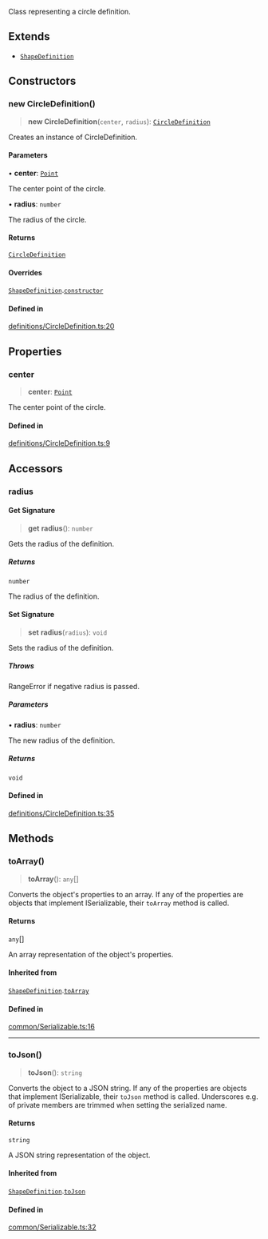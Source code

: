 Class representing a circle definition.

## Extends

- [`ShapeDefinition`](ShapeDefinition.md)

## Constructors

### new CircleDefinition()

> **new CircleDefinition**(`center`, `radius`): [`CircleDefinition`](CircleDefinition.md)

Creates an instance of CircleDefinition.

#### Parameters

• **center**: [`Point`](Point.md)

The center point of the circle.

• **radius**: `number`

The radius of the circle.

#### Returns

[`CircleDefinition`](CircleDefinition.md)

#### Overrides

[`ShapeDefinition`](ShapeDefinition.md).[`constructor`](ShapeDefinition.md#constructors)

#### Defined in

[definitions/CircleDefinition.ts:20](https://github.com/avolutions/canvas-painter/blob/main/src/definitions/CircleDefinition.ts#L20)

## Properties

### center

> **center**: [`Point`](Point.md)

The center point of the circle.

#### Defined in

[definitions/CircleDefinition.ts:9](https://github.com/avolutions/canvas-painter/blob/main/src/definitions/CircleDefinition.ts#L9)

## Accessors

### radius

#### Get Signature

> **get** **radius**(): `number`

Gets the radius of the definition.

##### Returns

`number`

The radius of the definition.

#### Set Signature

> **set** **radius**(`radius`): `void`

Sets the radius of the definition.

##### Throws

RangeError if negative radius is passed.

##### Parameters

• **radius**: `number`

The new radius of the definition.

##### Returns

`void`

#### Defined in

[definitions/CircleDefinition.ts:35](https://github.com/avolutions/canvas-painter/blob/main/src/definitions/CircleDefinition.ts#L35)

## Methods

### toArray()

> **toArray**(): `any`[]

Converts the object's properties to an array. If any of the properties
are objects that implement ISerializable, their `toArray` method is called.

#### Returns

`any`[]

An array representation of the object's properties.

#### Inherited from

[`ShapeDefinition`](ShapeDefinition.md).[`toArray`](ShapeDefinition.md#toarray)

#### Defined in

[common/Serializable.ts:16](https://github.com/avolutions/canvas-painter/blob/main/src/common/Serializable.ts#L16)

***

### toJson()

> **toJson**(): `string`

Converts the object to a JSON string. If any of the properties
are objects that implement ISerializable, their `toJson` method is called.
Underscores e.g. of private members are trimmed when setting the serialized name.

#### Returns

`string`

A JSON string representation of the object.

#### Inherited from

[`ShapeDefinition`](ShapeDefinition.md).[`toJson`](ShapeDefinition.md#tojson)

#### Defined in

[common/Serializable.ts:32](https://github.com/avolutions/canvas-painter/blob/main/src/common/Serializable.ts#L32)

